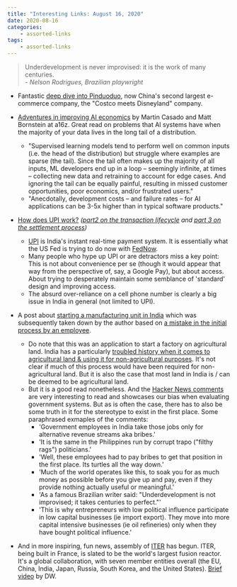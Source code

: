 ```yaml
---
title: "Interesting Links: August 16, 2020"
date: 2020-08-16
categories:
    - assorted-links
tags:
    - assorted-links
---
```


> Underdevelopment is never improvised: it is the work of many centuries.  
> <cite>- Nelson Rodrigues, Brazilian playwright</cite>

* Fantastic [deep dive into Pinduoduo](https://turner.substack.com/p/pinduoduo-and-vertically-integrated), now China's second largest e-commerce company, the "Costco meets Disneyland" company.

* [Adventures in improving AI economics](https://a16z.com/2020/08/12/taming-the-tail-adventures-in-improving-ai-economics/) by Martin Casado and Matt Bornstein at a16z. Great read on problems that AI systems have when the majority of your data lives in the long tail of a distribution.
    - "Supervised learning models tend to perform well on common inputs (i.e. the head of the distribution) but struggle where examples are sparse (the tail). Since the tail often makes up the majority of all inputs, ML developers end up in a loop – seemingly infinite, at times – collecting new data and retraining to account for edge cases. And ignoring the tail can be equally painful, resulting in missed customer opportunities, poor economics, and/or frustrated users."
    - "Anecdotally, development costs – and failure rates – for AI applications can be 3-5x higher than in typical software products."

* [How does UPI work?](https://the-other-side.blog/upi-the-basics/) *([part2 on the transaction lifecycle](https://the-other-side.blog/upi-the-transaction-lifecycle/) and [part 3 on the settlement process](https://the-other-side.blog/upi-the-settlement/))*
    - [UPI](https://en.wikipedia.org/wiki/Unified_Payments_Interface) is India's instant real-time payment system.  It is essentially what the US Fed is trying to do now with [FedNow](https://www.frbservices.org/financial-services/fednow/index.html).
    - Many people who hype up UPI or are detractors miss a key point: This is not about convenience per se (though it would appear that way from the perspective of, say, a Google Pay), but about access. About trying to desperately maintain some semblance of 'standard' design and improving access.
    - The absurd over-reliance on a cell phone number is clearly a big issue in India in general (not limited to UPI).

* A post about [starting a manufacturing unit in India](https://web.archive.org/web/20200811001308/https://superr.in/economy/i-tried-starting-a-manufacturing-unit-in-india/) which was subsequently taken down by the author based on [a mistake in the initial process by an employee](https://superr.in/economy/i-tried-starting-a-manufacturing-unit-in-india/).
    - Do note that this was an application to start a factory on agricultural land. India has a particularly [troubled history when it comes to agricultural land & using it for non-agricultural purposes](https://www.livemint.com/Opinion/Ur1gpECTWdd3VnbpuuUD9O/India-needs-to-trust-its-farmers-and-set-them-free.html). It's not clear if much of this process would have been required for non-agricultural land. But it is also the case that most land in India is / can be deemed to be agricultural land.
    - But it is a good read nonetheless. And the [Hacker News comments](https://news.ycombinator.com/item?id=24106545) are very interesting to read and showcases our bias when evaluating government systems. But as is often the case, there has to also be some truth in it for the stereotype to exist in the first place. Some paraphrased exmaples of the comments:
        * 'Government employees in India take those jobs only for alternative revenue streams aka bribes.'
        * 'It is the same in the Philippines run by corrupt trapo ("filthy rags") politicians.'
        * 'Well, these employees had to pay bribes to get that position in the first place. Its turtles all the way down.'
        * 'Much of the world operates like this, to soak you for as much money as possible before you give up and pay, even if they provide nothing actually useful or meaningful.'
        * 'As a famous Brazilian writer said: "Underdevelopment is not improvised; it takes centuries to perfect."'
        * 'This is why entrepreneurs with low political influence participate in low capital businesses (ie import export). They move into more capital intensive businesses (ie oil refineries) only when they have bought political influence.'

* And in more inspiring, fun news, assembly of [ITER](https://en.wikipedia.org/wiki/ITER) has begun. ITER, being built in France, is slated to be the world's largest fusion reactor. It's a global collaboration, with seven member entities overall (the EU, China, India, Japan, Russia, South Korea, and the United States). [Brief video](https://youtube.com/watch?v=bAw-rdl9YZg) by DW.